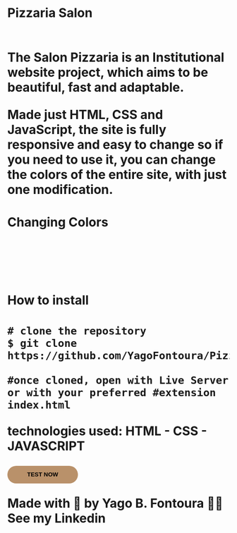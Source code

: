 <h1>Pizzaria <strong>Salon</strong><h1>
<img  src="./assets/readme/Site.gif" alt="">
<p>The Salon Pizzaria is an Institutional website project, which aims to be beautiful, fast and adaptable.

Made just HTML, CSS and JavaScript, the site is fully responsive and easy to change so if you need to use it, you can change the colors of the entire site, with just one modification.</p>

<h1> Changing Colors</h1>
<img  src="./assets/readme/Site-colorido.gif" alt="">


</br>
</br>
</br>
</br>
</br>
</br>
<h1>How to install<h1>

```
# clone the repository
$ git clone https://github.com/YagoFontoura/PizzariaSalon.git

#once cloned, open with Live Server or with your preferred #extension index.html

```


<p>technologies used: HTML - CSS - JAVASCRIPT</p>



<a href="https://yagofontoura.github.io/PizzariaSalon/" target="_blank"><button style=" width: 160px; height:40px; background: #b9916a; border-radius:20px; border:none; font-weight: bold; "> TEST NOW</button></a>

<p>Made with 💜  by Yago B. Fontoura 👋🏼 See my Linkedin</p>
